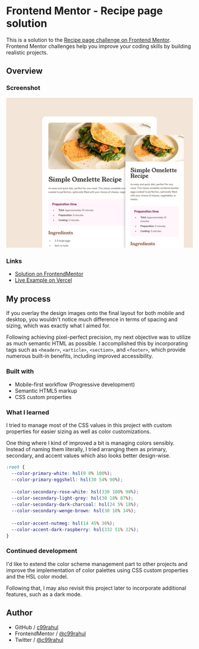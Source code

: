 # Frontend Mentor - Recipe page solution

This is a solution to the [Recipe page challenge on Frontend Mentor](https://www.frontendmentor.io/challenges/recipe-page-KiTsR8QQKm). Frontend Mentor challenges help you improve your coding skills by building realistic projects. 

## Overview

### Screenshot

![](./screenshot.jpg)

### Links

- [Solution on FrontendMentor](https://www.frontendmentor.io/solutions/recipe-page-using-semantic-html-egsvPw6Drv)
- [Live Example on Vercel](https://recipe-page-ten-alpha.vercel.app/)

## My process

If you overlay the design images onto the final layout for both mobile and desktop, you wouldn't notice much difference in terms of spacing and sizing, which was exactly what I aimed for.

Following achieving pixel-perfect precision, my next objective was to utilize as much semantic HTML as possible. I accomplished this by incorporating tags such as `<header>`, `<article>`, `<section>`, and `<footer>`, which provide numerous built-in benefits, including improved accessibility.

### Built with

- Mobile-first workflow (Progressive development)
- Semantic HTML5 markup
- CSS custom properties

### What I learned

I tried to manage most of the CSS values in this project with custom properties for easier sizing as well as color customizations. 

One thing where I kind of improved a bit is managing colors sensibly. Instead of naming them literally, I tried arranging them as primary, secondary, and accent values which also looks better design-wise.

```css
:root {
  --color-primary-white: hsl(0 0% 100%);
  --color-primary-eggshell: hsl(30 54% 90%);

  --color-secondary-rose-white: hsl(330 100% 98%);
  --color-secondary-light-grey: hsl(30 18% 87%);
  --color-secondary-dark-charcoal: hsl(24 5% 18%);
  --color-secondary-wenge-brown: hsl(30 10% 34%);

  --color-accent-nutmeg: hsl(14 45% 36%);
  --color-accent-dark-raspberry: hsl(332 51% 32%);
}
```

### Continued development

I'd like to extend the color scheme management part to other projects and improve the implementation of color palettes using CSS custom properties and the HSL color model.

Following that, I may also revisit this project later to incorporate additional features, such as a dark mode.

## Author

- GitHub / [c99rahul](https://github.com/c99rahul)
- FrontendMentor / [@c99rahul](https://www.frontendmentor.io/profile/c99rahul)
- Twitter / [@c99rahul](https://twitter.com/c99rahul)